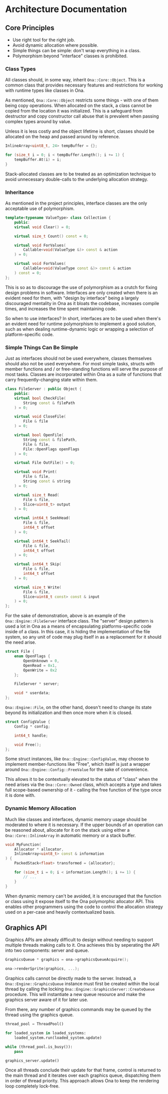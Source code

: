 # Architecture Documentation

## Core Principles

  * Use right tool for the right job.
  * Avoid dynamic allocation where possible.
  * Simple things can be simple: don't wrap everything in a class.
  * Polymorphism beyond "interface" classes is prohibited.

### Class Types

All classes should, in some way, inherit `Ona::Core::Object`. This is a common class that provides necessary features and restrictions for working with runtime types like classes in Ona.

As mentioned, `Ona::Core::Object` restricts some things - with one of them being copy operations. When allocated on the stack, a class cannot be copied from the location it was initialized. This is a safeguard from destructor and copy constructor call abuse that is prevalent when passing complex types around by value.

Unless it is less costly and the object lifetime is short, classes should be allocated on the heap and passed around by reference.

```cpp
InlineArray<uint8_t, 24> tempBuffer = {};

for (size_t i = 0; i < tempBuffer.Length(); i += 1) {
	tempBuffer.At(i) = i;
}
```

Stack-allocated classes are to be treated as an optimization technique to avoid unnecessary double-calls to the underlying allocation strategy.

### Inheritance

As mentioned in the project principles, interface classes are the only acceptable use of polymorphism.

```cpp
template<typename ValueType> class Collection {
	public:
	virtual void Clear() = 0;

	virtual size_t Count() const = 0;

	virtual void ForValues(
		Callable<void(ValueType &)> const & action
	) = 0;

	virtual void ForValues(
		Callable<void(ValueType const &)> const & action
	) const = 0;
};
```

This is so as to discourage the use of polymorphism as a crutch for fixing design problems in software. Interfaces are only created when there is an evident need for them, with "design by interface" being a largely discouraged mentality in Ona as it bloats the codebase, increases compile times, and increases the time spent maintaining code.

So when to use interfaces? In short, interfaces are to be used when there's an evident need for runtime polymorphism to implement a good solution, such as when dealing runtime-dynamic logic or wrapping a selection of platform-specific code.

### Simple Things Can Be Simple

Just as interfaces should not be used everywhere, classes themselves should also not be used everywhere. For most simple tasks, structs with member functions and / or free-standing functions will serve the purpose of most tasks. Classes are incorporated within Ona as a suite of functions that carry frequently-changing state within them.

```cpp
class FileServer : public Object {
	public:
	virtual bool CheckFile(
		String const & filePath
	) = 0;

	virtual void CloseFile(
		File & file
	) = 0;

	virtual bool OpenFile(
		String const & filePath,
		File & file,
		File::OpenFlags openFlags
	) = 0;

	virtual File OutFile() = 0;

	virtual void Print(
		File & file,
		String const & string
	) = 0;

	virtual size_t Read(
		File & file,
		Slice<uint8_t> output
	) = 0;

	virtual int64_t SeekHead(
		File & file,
		int64_t offset
	) = 0;

	virtual int64_t SeekTail(
		File & file,
		int64_t offset
	) = 0;

	virtual int64_t Skip(
		File & file,
		int64_t offset
	) = 0;

	virtual size_t Write(
		File & file,
		Slice<uint8_t const> const & input
	) = 0;
};

```

For the sake of demonstration, above is an example of the `Ona::Engine::FileServer` interface class. The "server" design pattern is used a lot in Ona as a means of encapsulating platforms-specific code inside of a class. In this case, it is hiding the implementation of the file system, so any unit of code may plug itself in as a replacement for it should the need arise.

```cpp
struct File {
	enum OpenFlags {
		OpenUnknown = 0,
		OpenRead = 0x1,
		OpenWrite = 0x2
	};

	FileServer * server;

	void * userdata;
};
```

`Ona::Engine::File`, on the other hand, doesn't need to change its state beyond its initialization and then once more when it is closed.

```cpp
struct ConfigValue {
	Config * config;

	int64_t handle;

	void Free();
};
```

Some struct instances, like `Ona::Engine::ConfigValue`, may choose to implement member-functions like "Free", which itself is just a wrapper around `Ona::Engine::Config::FreeValue` for the sake of convenience.

This allows it to be contextually elevated to the status of "class" when the need arises via  the `Ona::Core::Owned` class, which accepts a type and takes full scope-based ownership of it - calling the free function of the type once it is done with.

### Dynamic Memory Allocation

Much like classes and interfaces, dynamic memory usage should be moderated to where it is necessary. If the upper bounds of an operation can be reasoned about, allocate for it on the stack using either a `Ona::Core::InlineArray` in automatic memory or a stack buffer.

```cpp
void MyFunction(
	Allocator * allocator,
	InlineArray<uint8_t> const & information
) {
	PackedStack<float> transformed = {allocator};

	for (size_t i = 0; i < information.Length(); i += 1) {
		// ...
	}
}
```

When dynamic memory can't be avoided, it is encouraged that the function or class using it expose itself to the Ona polymorphic allocator API. This enables other programmers using the code to control the allocation strategy used on a per-case and heavily contextualized basis.

## Graphics API

Graphics APIs are already difficult to design without needing to support multiple threads making calls to it. Ona achieves this by seperating the API into two components: server and queue.

```cpp
GraphicsQueue * graphics = ona->graphicsQueueAcquire();

ona->renderSprite(graphics, ...);
```

Graphics calls cannot be directly made to the server. Instead, a `Ona::Engine::GraphicsQueue` instance must first be created within the local thread by calling the locking `Ona::Engine::GraphicsServer::CreateQueue` procedure. This will instantiate a new queue resource and make the graphics server aware of it for later use.

From there, any number of graphics commands may be queued by the thread using the graphics queue.

```py
thread_pool = ThreadPool()

for loaded_system in loaded_systems:
	loaded_system.run(loaded_system.update)

while (thread_pool.is_busy()):
	pass

graphics_server.update()
```

Once all threads conclude their update for that frame, control is returned to the main thread and it iterates over each graphics queue, dispatching them in order of thread priority. This approach allows Ona to keep the rendering loop completely lock-free.

